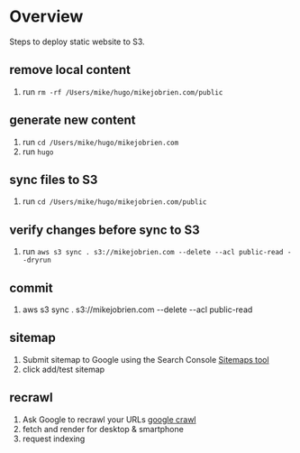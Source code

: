# Overview
Steps to deploy static website to S3.

## remove local content
1. run `rm -rf /Users/mike/hugo/mikejobrien.com/public`

## generate new content
1. run `cd /Users/mike/hugo/mikejobrien.com`
2. run `hugo`

## sync files to S3
1. run `cd /Users/mike/hugo/mikejobrien.com/public`

## verify changes before sync to S3
1. run `aws s3 sync . s3://mikejobrien.com --delete --acl public-read --dryrun`

## commit
1. aws s3 sync . s3://mikejobrien.com --delete --acl public-read

## sitemap
1. Submit sitemap to Google using the Search Console [Sitemaps tool](https://www.google.com/webmasters/tools/sitemap-list)
2. click add/test sitemap

## recrawl
1. Ask Google to recrawl your URLs [google crawl](https://www.google.com/webmasters/tools/googlebot-fetch)
2. fetch and render for desktop & smartphone
3. request indexing

